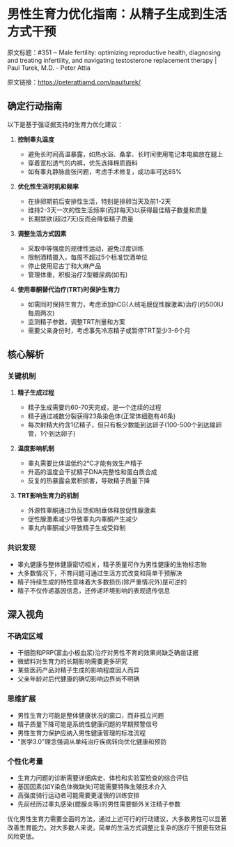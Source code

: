 # 男性生育力优化指南：从精子生成到生活方式干预

原文标题：#351 ‒ Male fertility: optimizing reproductive health, diagnosing and treating infertility, and navigating testosterone replacement therapy | Paul Turek, M.D. - Peter Attia

原文链接：https://peterattiamd.com/paulturek/

<YouTube videoId="RCGX5J3VQj0" />


## 确定行动指南

以下是基于强证据支持的生育力优化建议：

1. **控制睾丸温度**
   - 避免长时间高温暴露，如热水浴、桑拿、长时间使用笔记本电脑放在腿上
   - 穿着宽松透气的内裤，优先选择棉质面料
   - 如有睾丸静脉曲张问题，考虑手术修复，成功率可达85%

2. **优化性生活时机和频率**
   - 在排卵期前后安排性生活，特别是排卵当天及前1-2天
   - 维持2-3天一次的性生活频率(而非每天)以获得最佳精子数量和质量
   - 长期禁欲(超过7天)反而会降低精子质量

3. **调整生活方式因素**
   - 采取中等强度的规律性运动，避免过度训练
   - 限制酒精摄入，每周不超过5个标准饮酒单位
   - 停止使用尼古丁和大麻产品
   - 管理体重，积极治疗2型糖尿病(如有)

4. **使用睾酮替代治疗(TRT)时保护生育力**
   - 如需同时保持生育力，考虑添加hCG(人绒毛膜促性腺激素)治疗(约500IU每周两次)
   - 监测精子参数，调整TRT剂量和方案
   - 需要父亲身份时，考虑事先冷冻精子或暂停TRT至少3-6个月

## 核心解析

### 关键机制

1. **精子生成过程**
   - 精子生成需要约60-70天完成，是一个连续的过程
   - 精子通过减数分裂获得23条染色体(正常体细胞有46条)
   - 每次射精大约含1亿精子，但只有极少数能到达卵子(100-500个到达输卵管，1个到达卵子)

2. **温度影响机制**
   - 睾丸需要比体温低约2°C才能有效生产精子
   - 升高的温度会干扰精子DNA完整性和蛋白质合成
   - 反复的热暴露会累积损害，导致精子质量下降

3. **TRT影响生育力的机制**
   - 外源性睾酮通过负反馈抑制垂体释放促性腺激素
   - 促性腺激素减少导致睾丸内睾酮产生减少
   - 睾丸内睾酮减少导致精子生成受抑制

### 共识发现

- 睾丸健康与整体健康密切相关，精子质量可作为男性健康的生物标志物
- 大多数情况下，不育问题可通过生活方式改变和简单干预解决
- 精子持续生成的特性意味着大多数损伤(除严重情况外)是可逆的
- 精子不仅传递基因信息，还传递环境影响的表观遗传信息

## 深入视角

### 不确定区域

- 干细胞和PRP(富血小板血浆)治疗对男性不育的效果尚缺乏确凿证据
- 微塑料对生育力的长期影响需要更多研究
- 某些医药产品对精子生成的影响程度因人而异
- 父亲年龄对后代健康的确切影响边界尚不明确

### 思维扩展

- 男性生育力可能是整体健康状况的窗口，而非孤立问题
- 精子质量下降可能是系统性健康问题的早期预警信号
- 男性生育力保护应纳入男性健康管理的标准流程
- "医学3.0"理念强调从单纯治疗疾病转向优化健康和预防

### 个性化考量

- 生育力问题的诊断需要详细病史、体检和实验室检查的综合评估
- 基因因素(如Y染色体微缺失)可能需要特殊生殖技术介入
- 高强度骑行运动者可能需要更谨慎的训练安排
- 先前经历过睾丸感染(腮腺炎等)的男性需要额外关注精子参数

优化男性生育力需要全面的方法，通过上述可行的行动建议，大多数男性可以显著改善生育能力。对大多数人来说，简单的生活方式调整比复杂的医疗干预更有效且风险更低。